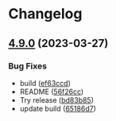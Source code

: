 # Changelog

## [4.9.0](https://github.com/somleng/somleng-node/compare/v4.9.0...v4.9.0) (2023-03-27)


### Bug Fixes

* build ([ef63ccd](https://github.com/somleng/somleng-node/commit/ef63ccdb92af168c7c885a159492c3122d304aab))
* README ([56f26cc](https://github.com/somleng/somleng-node/commit/56f26ccd2593ff1d7e7e3bbb5ad872837e32bda4))
* Try release ([bd83b85](https://github.com/somleng/somleng-node/commit/bd83b85de325fdeb8faf6c67a1491a1ed3c957a5))
* update build ([65186d7](https://github.com/somleng/somleng-node/commit/65186d76a9db4a622d2c4c93f7abd02be34856c1))
